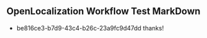 ## OpenLocalization Workflow Test MarkDown
* be816ce3-b7d9-43c4-b26c-23a9fc9d47dd 
thanks!<!--HONumber=Mar16_HO4-->
